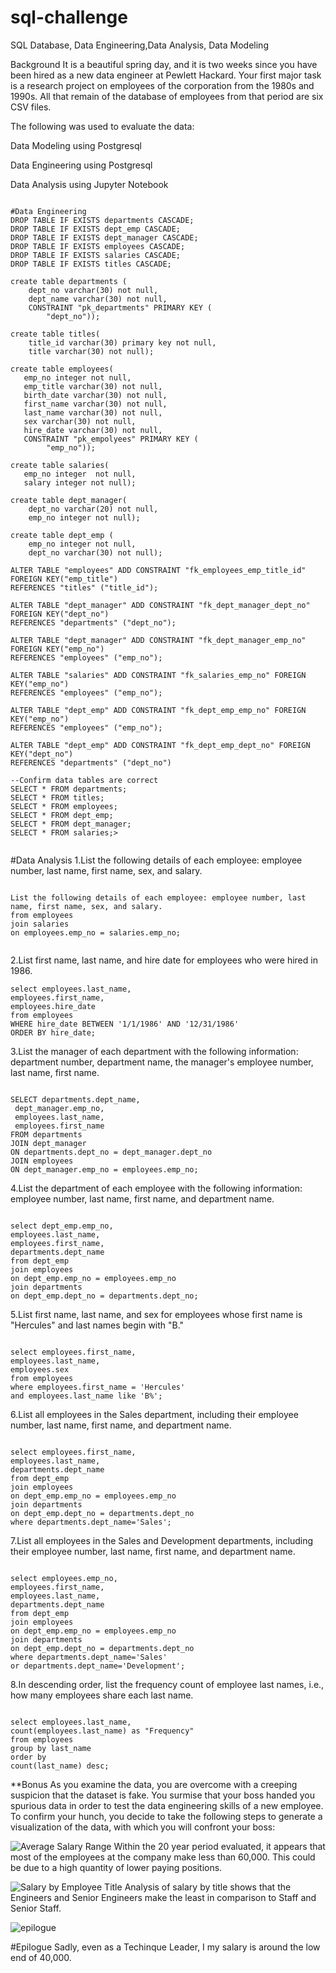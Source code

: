 # sql-challenge
SQL Database, Data Engineering,Data Analysis, Data Modeling

Background
It is a beautiful spring day, and it is two weeks since you have been hired as a new data engineer at Pewlett Hackard. Your first major task is a research project on employees of the corporation from the 1980s and 1990s. All that remain of the database of employees from that period are six CSV files.

The following was used to evaluate the data:

Data Modeling using Postgresql

Data Engineering using Postgresql

Data Analysis using Jupyter Notebook

````````

#Data Engineering
DROP TABLE IF EXISTS departments CASCADE;
DROP TABLE IF EXISTS dept_emp CASCADE;
DROP TABLE IF EXISTS dept_manager CASCADE;
DROP TABLE IF EXISTS employees CASCADE;
DROP TABLE IF EXISTS salaries CASCADE;
DROP TABLE IF EXISTS titles CASCADE;

create table departments (
	dept_no varchar(30) not null,
	dept_name varchar(30) not null,
	CONSTRAINT "pk_departments" PRIMARY KEY (
        "dept_no"));
		
create table titles(
    title_id varchar(30) primary key not null,
    title varchar(30) not null);

create table employees(
   emp_no integer not null,
   emp_title varchar(30) not null,
   birth_date varchar(30) not null,
   first_name varchar(30) not null,
   last_name varchar(30) not null,
   sex varchar(30) not null,
   hire_date varchar(30) not null,
   CONSTRAINT "pk_empolyees" PRIMARY KEY (
        "emp_no"));
		
create table salaries(
   emp_no integer  not null,
   salary integer not null);

create table dept_manager(
	dept_no varchar(20) not null,
	emp_no integer not null);

create table dept_emp (
	emp_no integer not null,
	dept_no varchar(30) not null);

ALTER TABLE "employees" ADD CONSTRAINT "fk_employees_emp_title_id" FOREIGN KEY("emp_title")
REFERENCES "titles" ("title_id");

ALTER TABLE "dept_manager" ADD CONSTRAINT "fk_dept_manager_dept_no" FOREIGN KEY("dept_no")
REFERENCES "departments" ("dept_no");

ALTER TABLE "dept_manager" ADD CONSTRAINT "fk_dept_manager_emp_no" FOREIGN KEY("emp_no")
REFERENCES "employees" ("emp_no");

ALTER TABLE "salaries" ADD CONSTRAINT "fk_salaries_emp_no" FOREIGN KEY("emp_no")
REFERENCES "employees" ("emp_no");

ALTER TABLE "dept_emp" ADD CONSTRAINT "fk_dept_emp_emp_no" FOREIGN KEY("emp_no")
REFERENCES "employees" ("emp_no");

ALTER TABLE "dept_emp" ADD CONSTRAINT "fk_dept_emp_dept_no" FOREIGN KEY("dept_no")
REFERENCES "departments" ("dept_no")

--Confirm data tables are correct
SELECT * FROM departments;
SELECT * FROM titles;
SELECT * FROM employees;
SELECT * FROM dept_emp;
SELECT * FROM dept_manager;
SELECT * FROM salaries;>


````````

#Data Analysis
1.List the following details of each employee: employee number, last name, first name, sex, and salary.
```

List the following details of each employee: employee number, last name, first name, sex, and salary.
from employees
join salaries
on employees.emp_no = salaries.emp_no;


```


2.List first name, last name, and hire date for employees who were hired in 1986.

```
select employees.last_name, 
employees.first_name, 
employees.hire_date
from employees
WHERE hire_date BETWEEN '1/1/1986' AND '12/31/1986'
ORDER BY hire_date;

```

3.List the manager of each department with the following information: department number, department name, the manager's employee number, last name, first name.

```

SELECT departments.dept_name, 
 dept_manager.emp_no, 
 employees.last_name, 
 employees.first_name
FROM departments
JOIN dept_manager
ON departments.dept_no = dept_manager.dept_no
JOIN employees
ON dept_manager.emp_no = employees.emp_no;

```

4.List the department of each employee with the following information: employee number, last name, first name, and department name.

```

select dept_emp.emp_no,
employees.last_name,
employees.first_name,
departments.dept_name
from dept_emp
join employees
on dept_emp.emp_no = employees.emp_no
join departments
on dept_emp.dept_no = departments.dept_no;

```

5.List first name, last name, and sex for employees whose first name is "Hercules" and last names begin with "B."

```

select employees.first_name,
employees.last_name,
employees.sex
from employees
where employees.first_name = 'Hercules' 
and employees.last_name like 'B%'; 

```

6.List all employees in the Sales department, including their employee number, last name, first name, and department name.

```

select employees.first_name, 
employees.last_name,
departments.dept_name
from dept_emp
join employees
on dept_emp.emp_no = employees.emp_no
join departments
on dept_emp.dept_no = departments.dept_no
where departments.dept_name='Sales';

```

7.List all employees in the Sales and Development departments, including their employee number, last name, first name, and department name.

```

select employees.emp_no,
employees.first_name, 
employees.last_name,
departments.dept_name
from dept_emp
join employees
on dept_emp.emp_no = employees.emp_no
join departments
on dept_emp.dept_no = departments.dept_no
where departments.dept_name='Sales'
or departments.dept_name='Development';

```

8.In descending order, list the frequency count of employee last names, i.e., how many employees share each last name.

```

select employees.last_name,
count(employees.last_name) as "Frequency"
from employees
group by last_name
order by
count(last_name) desc;

```

**Bonus
As you examine the data, you are overcome with a creeping suspicion that the dataset is fake. You surmise that your boss handed you spurious data in order to test the data engineering skills of a new employee. To confirm your hunch, you decide to take the following steps to generate a visualization of the data, with which you will confront your boss:


![Average Salary Range](https://user-images.githubusercontent.com/89175197/142142107-4cdf2352-0fb1-49c6-a5f2-d05320998f40.png)
Within the 20 year period evaluated, it appears that most of the employees at the company make less than 60,000. This could be due to a high quantity of lower paying positions.

![Salary by Employee Title](https://user-images.githubusercontent.com/89175197/142142366-8361bd49-e167-4bb2-a824-1fe9a613d00a.png)
Analysis of salary by title shows that the Engineers and Senior Engineers make the least in comparison to Staff and Senior Staff. 

![epilogue](https://user-images.githubusercontent.com/89175197/142142270-89128865-b5d8-4b34-be38-e54d3ae0aae2.PNG)

#Epilogue
Sadly, even as a Techinque Leader, I my salary is around the low end of 40,000.
